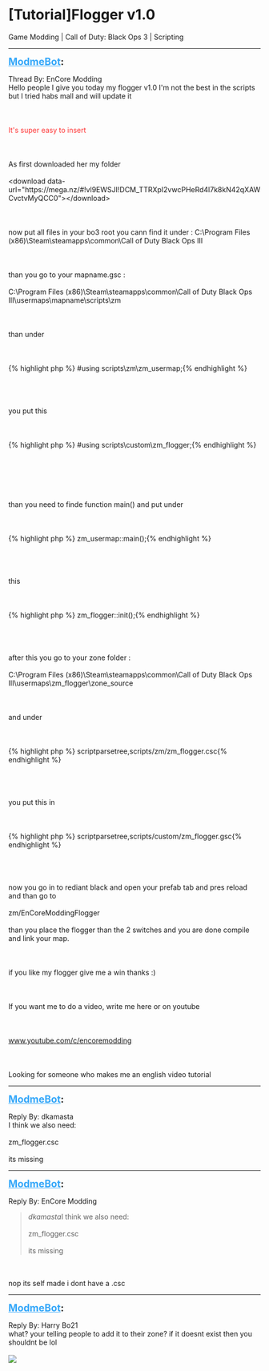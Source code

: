 # [Tutorial]Flogger v1.0
Game Modding | Call of Duty: Black Ops 3 | Scripting

---
<strong style="font-size: 1.4em;"><span style="text-decoration: underline;text-decoration-color: #34a7f9;"><span style="color:#34a7f9;">ModmeBot</span></span>:</strong>

<p>Thread By: EnCore Modding<br />Hello people I give you today my flogger v1.0 I&#39;m not the best in the scripts but I tried habs mall and will update it<br /><br /><br /><br /><span style="color:#ff3333;">It&#39;s super easy to insert</span><br /><br /><br /><br />As first downloaded her my folder<br /><br />&lt;download data-url=&quot;https://mega.nz/#!vl9EWSJI!DCM_TTRXpI2vwcPHeRd4l7k8kN42qXAWCvctvMyQCC0&quot;&gt;&lt;/download&gt;<br /><br /><br /><br />now put all files in your bo3 root you cann find it under : C:\Program Files (x86)\Steam\steamapps\common\Call of Duty Black Ops III<br /><br /><br /><br />than you go to your mapname.gsc : <br /><br />C:\Program Files (x86)\Steam\steamapps\common\Call of Duty Black Ops III\usermaps\mapname\scripts\zm<br /><br /><br /><br />than under <br /><br /><br /><br />{% highlight php %}
#using scripts\zm\zm_usermap;{% endhighlight %}
<br /><br /><br /><br /><br />you put this<br /><br /><br /><br />{% highlight php %}
#using scripts\custom\zm_flogger;{% endhighlight %}
<br /><br /><br /><br /><br /><br /><br />than you need to finde function main() and put under<br /><br /><br /><br />{% highlight php %}
zm_usermap::main();{% endhighlight %}
<br /><br /><br /><br /><br />this<br /><br /><br /><br />{% highlight php %}
zm_flogger::init();{% endhighlight %}
<br /><br /><br /><br /><br />after this you go to your zone folder :<br /><br />C:\Program Files (x86)\Steam\steamapps\common\Call of Duty Black Ops III\usermaps\zm_flogger\zone_source<br /><br /><br /><br />and under <br /><br /><br /><br />{% highlight php %}
scriptparsetree,scripts/zm/zm_flogger.csc{% endhighlight %}
<br /><br /><br /><br /><br />you put this in<br /><br /><br /><br />{% highlight php %}
scriptparsetree,scripts/custom/zm_flogger.gsc{% endhighlight %}
<br /><br /><br /><br /><br />now you go in to rediant black and open your prefab tab and pres reload and than go to<br /><br />zm/EnCoreModdingFlogger<br /><br />than you place the flogger than the 2 switches and you are done compile and link your map.<br /><br /><br /><br />if you like my flogger give me a win thanks :)<br /><br /><br /><br />If you want me to do a video, write me here or on youtube<br /><br /><br /><br /><a href=""http://www.youtube.com/c/encoremodding"">www.youtube.com/c/encoremodding</a><br /><br /><br /><br />Looking for someone who makes me an english video tutorial</p>

---
<strong style="font-size: 1.4em;"><span style="text-decoration: underline;text-decoration-color: #34a7f9;"><span style="color:#34a7f9;">ModmeBot</span></span>:</strong>

<p>Reply By: dkamasta<br />I think we also need:<br /><br />zm_flogger.csc<br /><br />its missing</p>

---
<strong style="font-size: 1.4em;"><span style="text-decoration: underline;text-decoration-color: #34a7f9;"><span style="color:#34a7f9;">ModmeBot</span></span>:</strong>

<p>Reply By: EnCore Modding<br /><blockquote><em>dkamasta</em>I think we also need:<br /><br />zm_flogger.csc<br /><br />its missing</blockquote><br /><br />nop its self made i dont have a .csc</p>

---
<strong style="font-size: 1.4em;"><span style="text-decoration: underline;text-decoration-color: #34a7f9;"><span style="color:#34a7f9;">ModmeBot</span></span>:</strong>

<p>Reply By: Harry Bo21<br />what? your telling people to add it to their zone? if it doesnt exist then you shouldnt be lol<br /> <br /><img style="max-width: 500px;" src="https://i.gyazo.com/1d2ba3621ad76dd04f582e759ef4f202.png"></p>
